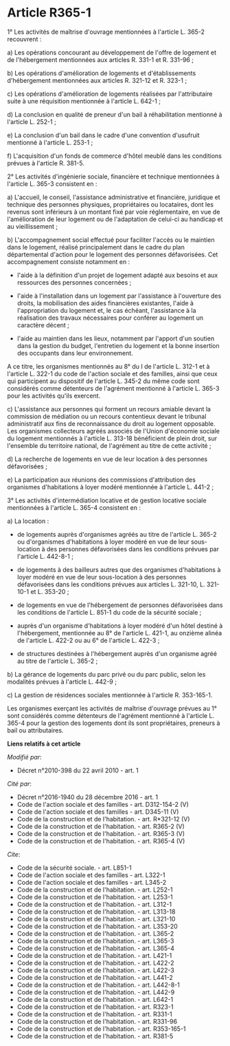 # Article R365-1

1° Les activités de maîtrise d'ouvrage mentionnées à l'article L. 365-2 recouvrent : 

a) Les opérations concourant au développement de l'offre de logement et de l'hébergement mentionnées aux articles R. 331-1 et
R. 331-96 ; 

b) Les opérations d'amélioration de logements et d'établissements d'hébergement mentionnées aux articles R. 321-12 et R.
323-1 ; 

c) Les opérations d'amélioration de logements réalisées par l'attributaire suite à une réquisition mentionnée à l'article L.
642-1 ; 

d) La conclusion en qualité de preneur d'un bail à réhabilitation mentionné à l'article L. 252-1 ; 

e) La conclusion d'un bail dans le cadre d'une convention d'usufruit mentionné à l'article L. 253-1 ; 

f) L'acquisition d'un fonds de commerce d'hôtel meublé dans les conditions prévues à l'article R. 381-5. 

2° Les activités d'ingénierie sociale, financière et technique mentionnées à l'article L. 365-3 consistent en : 

a) L'accueil, le conseil, l'assistance administrative et financière, juridique et technique des personnes physiques,
propriétaires ou locataires, dont les revenus sont inférieurs à un montant fixé par voie réglementaire, en vue de
l'amélioration de leur logement ou de l'adaptation de celui-ci au handicap et au vieillissement ; 

b) L'accompagnement social effectué pour faciliter l'accès ou le maintien dans le logement, réalisé principalement dans le
cadre du plan départemental d'action pour le logement des personnes défavorisées. Cet accompagnement consiste notamment en :

- l'aide à la définition d'un projet de logement adapté aux besoins et aux ressources des personnes concernées ;

- l'aide à l'installation dans un logement par l'assistance à l'ouverture des droits, la mobilisation des aides financières
existantes, l'aide à l'appropriation du logement et, le cas échéant, l'assistance à la réalisation des travaux nécessaires
pour conférer au logement un caractère décent ;

- l'aide au maintien dans les lieux, notamment par l'apport d'un soutien dans la gestion du budget, l'entretien du logement
et la bonne insertion des occupants dans leur environnement.

A ce titre, les organismes mentionnés au 8° du I de l'article L. 312-1 et à l'article L. 322-1 du code de l'action sociale et
des familles, ainsi que ceux qui participent au dispositif de l'article L. 345-2 du même code sont considérés comme
détenteurs de l'agrément mentionné à l'article L. 365-3 pour les activités qu'ils exercent. 

c) L'assistance aux personnes qui forment un recours amiable devant la commission de médiation ou un recours contentieux
devant le tribunal administratif aux fins de reconnaissance du droit au logement opposable. Les organismes collecteurs agréés
associés de l'Union d'économie sociale du logement mentionnés à l'article L. 313-18 bénéficient de plein droit, sur
l'ensemble du territoire national, de l'agrément au titre de cette activité ; 

d) La recherche de logements en vue de leur location à des personnes défavorisées ; 

e) La participation aux réunions des commissions d'attribution des organismes d'habitations à loyer modéré mentionnée à
l'article L. 441-2 ; 

3° Les activités d'intermédiation locative et de gestion locative sociale mentionnées à l'article L. 365-4 consistent en : 

a) La location :

- de logements auprès d'organismes agréés au titre de l'article L. 365-2 ou d'organismes d'habitations à loyer modéré en vue
de leur sous-location à des personnes défavorisées dans les conditions prévues par l'article L. 442-8-1 ;

- de logements à des bailleurs autres que des organismes d'habitations à loyer modéré en vue de leur sous-location à des
personnes défavorisées dans les conditions prévues aux articles L. 321-10, L. 321-10-1 et L. 353-20 ;

- de logements en vue de l'hébergement de personnes défavorisées dans les conditions de l'article L. 851-1 du code de la
sécurité sociale ;

- auprès d'un organisme d'habitations à loyer modéré d'un hôtel destiné à l'hébergement, mentionnée au 8° de l'article L.
421-1, au onzième alinéa de l'article L. 422-2 ou au 6° de l'article L. 422-3 ;

- de structures destinées à l'hébergement auprès d'un organisme agréé au titre de l'article L. 365-2 ; 

b) La gérance de logements du parc privé ou du parc public, selon les modalités prévues à l'article L. 442-9 ; 

c) La gestion de résidences sociales mentionnée à l'article R. 353-165-1. 

Les organismes exerçant les activités de maîtrise d'ouvrage prévues au 1° sont considérés comme détenteurs de l'agrément
mentionné à l'article L. 365-4 pour la gestion des logements dont ils sont propriétaires, preneurs à bail ou attributaires.

**Liens relatifs à cet article**

_Modifié par_:

  - Décret n°2010-398 du 22 avril 2010 - art. 1

_Cité par_:

  - Décret n°2016-1940 du 28 décembre 2016 - art. 1
  - Code de l'action sociale et des familles - art. D312-154-2 (V)
  - Code de l'action sociale et des familles - art. D345-11 (V)
  - Code de la construction et de l'habitation. - art. R*321-12 (V)
  - Code de la construction et de l'habitation. - art. R365-2 (V)
  - Code de la construction et de l'habitation. - art. R365-3 (V)
  - Code de la construction et de l'habitation. - art. R365-4 (V)

_Cite_:

  - Code de la sécurité sociale. - art. L851-1
  - Code de l'action sociale et des familles - art. L322-1
  - Code de l'action sociale et des familles - art. L345-2
  - Code de la construction et de l'habitation. - art. L252-1
  - Code de la construction et de l'habitation. - art. L253-1
  - Code de la construction et de l'habitation. - art. L312-1
  - Code de la construction et de l'habitation. - art. L313-18
  - Code de la construction et de l'habitation. - art. L321-10
  - Code de la construction et de l'habitation. - art. L353-20
  - Code de la construction et de l'habitation. - art. L365-2
  - Code de la construction et de l'habitation. - art. L365-3
  - Code de la construction et de l'habitation. - art. L365-4
  - Code de la construction et de l'habitation. - art. L421-1
  - Code de la construction et de l'habitation. - art. L422-2
  - Code de la construction et de l'habitation. - art. L422-3
  - Code de la construction et de l'habitation. - art. L441-2
  - Code de la construction et de l'habitation. - art. L442-8-1
  - Code de la construction et de l'habitation. - art. L442-9
  - Code de la construction et de l'habitation. - art. L642-1
  - Code de la construction et de l'habitation. - art. R323-1
  - Code de la construction et de l'habitation. - art. R331-1
  - Code de la construction et de l'habitation. - art. R331-96
  - Code de la construction et de l'habitation. - art. R353-165-1
  - Code de la construction et de l'habitation. - art. R381-5
